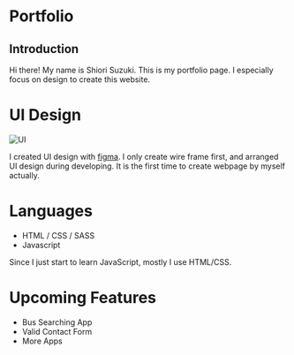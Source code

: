 # Portfolio

## Introduction

Hi there! My name is Shiori Suzuki. This is my portfolio page.
I especially focus on design to create this website.

# UI Design
![UI](./wireFrame)

I created UI design with [figma](https://www.figma.com/design/).
I only create wire frame first, and arranged UI design during developing. It is the first time to create webpage by myself actually.

# Languages
- HTML / CSS / SASS
- Javascript

Since I just start to learn JavaScript, mostly I use HTML/CSS.

# Upcoming Features
- Bus Searching App
- Valid Contact Form
- More Apps